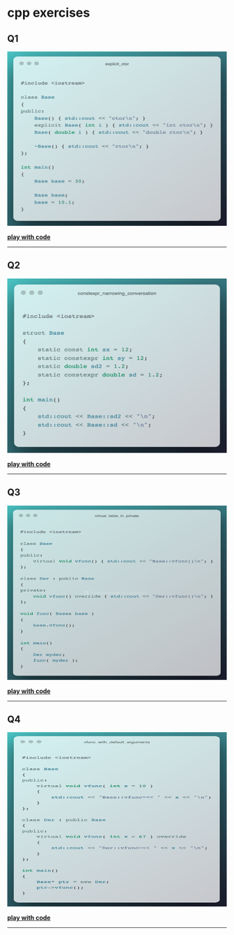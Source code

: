 # cpp exercises

## **Q1**
<img src="./images/1_explicit_ctor.png" width="640" height="400">

**[play with code](https://godbolt.org/z/MvY1f7576)**

---
## **Q2**
<img src="./images/2_constexpr_narrowing_conversation.png" width="640" height="400">

**[play with code](https://godbolt.org/z/ofs8d4noa)**

---
## **Q3**
<img src="./images/3_virtual_table_in_private.png" width="640" height="400">

**[play with code](https://godbolt.org/z/svfKP1v6M)**

---
## **Q4**
<img src="./images/4_vfunc_with_default_arguments.png" width="640" height="400">

**[play with code](https://godbolt.org/z/a63qK1zq6)**

---
